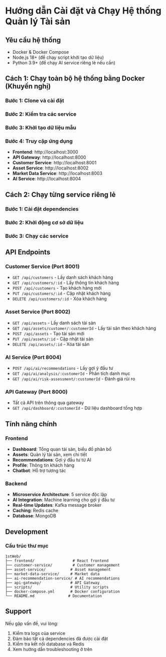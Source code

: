 # Hướng dẫn Cài đặt và Chạy Hệ thống Quản lý Tài sản

## Yêu cầu hệ thống

- Docker & Docker Compose
- Node.js 18+ (để chạy script khởi tạo dữ liệu)
- Python 3.9+ (để chạy AI service riêng lẻ nếu cần)

## Cách 1: Chạy toàn bộ hệ thống bằng Docker (Khuyến nghị)

### Bước 1: Clone và cài đặt

### Bước 2: Kiểm tra các service

### Bước 3: Khởi tạo dữ liệu mẫu


### Bước 4: Truy cập ứng dụng
- **Frontend**: http://localhost:3000
- **API Gateway**: http://localhost:8000
- **Customer Service**: http://localhost:8001
- **Asset Service**: http://localhost:8002
- **Market Data Service**: http://localhost:8003
- **AI Service**: http://localhost:8004

## Cách 2: Chạy từng service riêng lẻ

### Bước 1: Cài đặt dependencies


### Bước 2: Khởi động cơ sở dữ liệu


### Bước 3: Chạy các service



## API Endpoints

### Customer Service (Port 8001)
- `GET /api/customers` - Lấy danh sách khách hàng
- `GET /api/customers/:id` - Lấy thông tin khách hàng
- `POST /api/customers` - Tạo khách hàng mới
- `PUT /api/customers/:id` - Cập nhật khách hàng
- `DELETE /api/customers/:id` - Xóa khách hàng

### Asset Service (Port 8002)
- `GET /api/assets` - Lấy danh sách tài sản
- `GET /api/assets/customer/:customerId` - Lấy tài sản theo khách hàng
- `POST /api/assets` - Tạo tài sản mới
- `PUT /api/assets/:id` - Cập nhật tài sản
- `DELETE /api/assets/:id` - Xóa tài sản

### AI Service (Port 8004)
- `POST /api/ai/recommendations` - Lấy gợi ý đầu tư
- `GET /api/ai/analysis/:customerId` - Phân tích danh mục
- `GET /api/ai/risk-assessment/:customerId` - Đánh giá rủi ro

### API Gateway (Port 8000)
- Tất cả API trên thông qua gateway
- `GET /api/dashboard/:customerId` - Dữ liệu dashboard tổng hợp

## Tính năng chính

### Frontend
- **Dashboard**: Tổng quan tài sản, biểu đồ phân bổ
- **Assets**: Quản lý tài sản, xem chi tiết
- **Recommendations**: Gợi ý đầu tư từ AI
- **Profile**: Thông tin khách hàng
- **Chatbot**: Hỗ trợ tương tác

### Backend
- **Microservice Architecture**: 5 service độc lập
- **AI Integration**: Machine learning cho gợi ý đầu tư
- **Real-time Updates**: Kafka message broker
- **Caching**: Redis cache
- **Database**: MongoDB

## Development

### Cấu trúc thư mục
```
1stWeb/
├── frontend/                 # React frontend
├── customer-service/         # Customer management
├── asset-service/           # Asset management
├── market-data-service/     # Market data
├── ai-recommendation-service/ # AI recommendations
├── api-gateway/             # API Gateway
├── scripts/                 # Utility scripts
├── docker-compose.yml       # Docker configuration
└── README.md               # Documentation
```


## Support

Nếu gặp vấn đề, vui lòng:
1. Kiểm tra logs của service
2. Đảm bảo tất cả dependencies đã được cài đặt
3. Kiểm tra kết nối database và Redis
4. Xem hướng dẫn troubleshooting ở trên 
